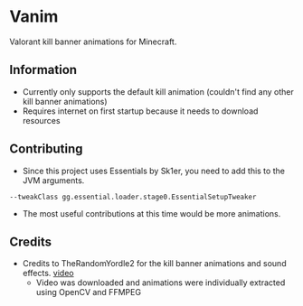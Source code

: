 # Vanim
Valorant kill banner animations for Minecraft.

## Information
- Currently only supports the default kill animation (couldn't find any other kill banner animations)
- Requires internet on first startup because it needs to download resources

## Contributing
- Since this project uses Essentials by Sk1er, you need to add this to the JVM arguments.
```
--tweakClass gg.essential.loader.stage0.EssentialSetupTweaker
```
- The most useful contributions at this time would be more animations.

## Credits
- Credits to TheRandomYordle2 for the kill banner animations and sound effects. [video](https://www.youtube.com/watch?v=lfu_WZ6p51U)
  - Video was downloaded and animations were individually extracted using OpenCV and FFMPEG
